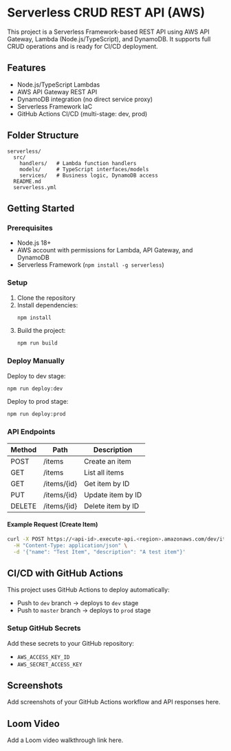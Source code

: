 # Serverless CRUD REST API (AWS)

This project is a Serverless Framework-based REST API using AWS API Gateway, Lambda (Node.js/TypeScript), and DynamoDB. It supports full CRUD operations and is ready for CI/CD deployment.

## Features
- Node.js/TypeScript Lambdas
- AWS API Gateway REST API
- DynamoDB integration (no direct service proxy)
- Serverless Framework IaC
- GitHub Actions CI/CD (multi-stage: dev, prod)

## Folder Structure
```
serverless/
  src/
    handlers/   # Lambda function handlers
    models/     # TypeScript interfaces/models
    services/   # Business logic, DynamoDB access
  README.md
  serverless.yml
```


## Getting Started

### Prerequisites
- Node.js 18+
- AWS account with permissions for Lambda, API Gateway, and DynamoDB
- Serverless Framework (`npm install -g serverless`)

### Setup
1. Clone the repository
2. Install dependencies:
   ```sh
   npm install
   ```
3. Build the project:
   ```sh
   npm run build
   ```

### Deploy Manually
Deploy to dev stage:
```sh
npm run deploy:dev
```
Deploy to prod stage:
```sh
npm run deploy:prod
```

### API Endpoints
| Method | Path         | Description         |
|--------|--------------|---------------------|
| POST   | /items       | Create an item      |
| GET    | /items       | List all items      |
| GET    | /items/{id}  | Get item by ID      |
| PUT    | /items/{id}  | Update item by ID   |
| DELETE | /items/{id}  | Delete item by ID   |

#### Example Request (Create Item)
```sh
curl -X POST https://<api-id>.execute-api.<region>.amazonaws.com/dev/items \
  -H "Content-Type: application/json" \
  -d '{"name": "Test Item", "description": "A test item"}'
```

## CI/CD with GitHub Actions

This project uses GitHub Actions to deploy automatically:
- Push to `dev` branch → deploys to `dev` stage
- Push to `master` branch → deploys to `prod` stage

### Setup GitHub Secrets
Add these secrets to your GitHub repository:
- `AWS_ACCESS_KEY_ID`
- `AWS_SECRET_ACCESS_KEY`

## Screenshots
Add screenshots of your GitHub Actions workflow and API responses here.

## Loom Video
Add a Loom video walkthrough link here.
